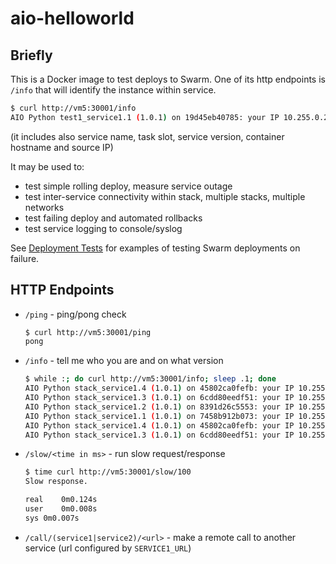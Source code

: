 # aio-helloworld

## Briefly

This is a Docker image to test deploys to Swarm. One of its http endpoints is `/info`
that will identify the instance within service.

```bash
$ curl http://vm5:30001/info
AIO Python test1_service1.1 (1.0.1) on 19d45eb40785: your IP 10.255.0.2
```
(it includes also service name, task slot, service version, container hostname and source IP)

It may be used to:
* test simple rolling deploy, measure service outage
* test inter-service connectivity within stack, multiple stacks, multiple networks
* test failing deploy and automated rollbacks
* test service logging to console/syslog

See [Deployment Tests](deployment.md) for examples of testing Swarm deployments on failure.

## HTTP Endpoints

* `/ping` - ping/pong check

    ```bash
    $ curl http://vm5:30001/ping
    pong
    ```

* `/info` - tell me who you are and on what version

    ```bash
    $ while :; do curl http://vm5:30001/info; sleep .1; done
    AIO Python stack_service1.4 (1.0.1) on 45802ca0fefb: your IP 10.255.0.2
    AIO Python stack_service1.3 (1.0.1) on 6cdd80eedf51: your IP 10.255.0.2
    AIO Python stack_service1.2 (1.0.1) on 8391d26c5553: your IP 10.255.0.2
    AIO Python stack_service1.1 (1.0.1) on 7458b912b073: your IP 10.255.0.2
    AIO Python stack_service1.4 (1.0.1) on 45802ca0fefb: your IP 10.255.0.2
    AIO Python stack_service1.3 (1.0.1) on 6cdd80eedf51: your IP 10.255.0.2
    ```

* `/slow/<time in ms>` - run slow request/response

    ```bash
    $ time curl http://vm5:30001/slow/100
    Slow response.

    real	0m0.124s
    user	0m0.008s
    sys	0m0.007s
    ```

* `/call/(service1|service2)/<url>` - make a remote call to another service (url configured by `SERVICE1_URL`)
